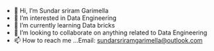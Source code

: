 - 👋 Hi, I’m Sundar sriram Garimella
- 👀 I’m interested in Data Engineering
- 🌱 I’m currently learning Data bricks
- 💞️ I’m looking to collaborate on anything related to Data Engineering
- 📫 How to reach me ...Email: sundarsriramgarimella@outlook.com

<!---
SundarsriramGarimella/SundarsriramGarimella is a ✨ special ✨ repository because its `README.md` (this file) appears on your GitHub profile.
You can click the Preview link to take a look at your changes.
--->

